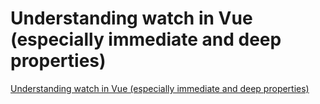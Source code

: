 # Understanding watch in Vue (especially immediate and deep properties)
[Understanding watch in Vue (especially immediate and deep properties)](https://aiwithcloud.com/2022/09/19/understanding_watch_in_vue_especially_immediate_and_deep_properties/)